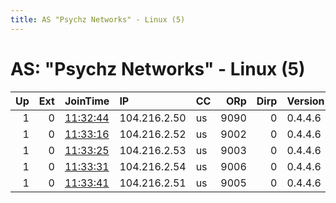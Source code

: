```yaml
---
title: AS "Psychz Networks" - Linux (5)
---
```


# AS: "Psychz Networks" - Linux (5)

|   Up |   Ext | JoinTime                                                                                            | IP           | CC   |   ORp |   Dirp | Version   | Contact   | Nickname   |   eFamMembers |
|-----:|------:|:----------------------------------------------------------------------------------------------------|:-------------|:-----|------:|-------:|:----------|:----------|:-----------|--------------:|
|    1 |     0 | [11:32:44](https://metrics.torproject.org/rs.html#details/2EEA697310F66AEDC1C128C6EDA535B363F77105) | 104.216.2.50 | us   |  9090 |      0 | 0.4.4.6   | None      | psychopath |             1 |
|    1 |     0 | [11:33:16](https://metrics.torproject.org/rs.html#details/1BBDF8D48193324E251988FE3FAB9B51797CF65D) | 104.216.2.52 | us   |  9002 |      0 | 0.4.4.6   | None      | dexter     |             1 |
|    1 |     0 | [11:33:25](https://metrics.torproject.org/rs.html#details/C919AFE7BD486271A49B31403A47FA985DF48628) | 104.216.2.53 | us   |  9003 |      0 | 0.4.4.6   | None      | JackTR     |             1 |
|    1 |     0 | [11:33:31](https://metrics.torproject.org/rs.html#details/8CDFC63747D2D1F4B5CE124DC086E9B7B612270F) | 104.216.2.54 | us   |  9006 |      0 | 0.4.4.6   | None      | redjohn    |             1 |
|    1 |     0 | [11:33:41](https://metrics.torproject.org/rs.html#details/FD3129D5BE7CF09D7805B261CDA89EF759F5483F) | 104.216.2.51 | us   |  9005 |      0 | 0.4.4.6   | None      | jigsaw     |             1 |
